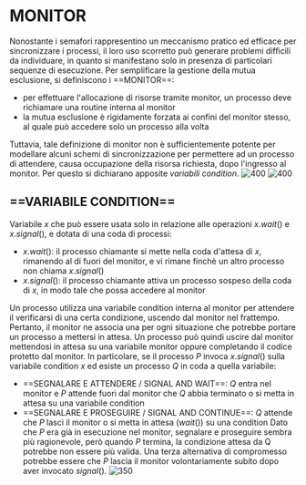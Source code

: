# MONITOR
Nonostante i semafori rappresentino un meccanismo pratico ed efficace per sincronizzare i processi, il loro uso scorretto può generare problemi difficili da individuare, in quanto si manifestano solo in presenza di particolari sequenze di esecuzione. Per semplificare la gestione della mutua esclusione, si definiscono i ==MONITOR==:
- per effettuare l'allocazione di risorse tramite monitor, un processo deve richiamare una routine interna al monitor
- la mutua esclusione è rigidamente forzata ai confini del monitor stesso, al quale può accedere solo un processo alla volta

Tuttavia, tale definizione di monitor non è sufficientemente potente per modellare alcuni schemi di sincronizzazione per permettere ad un processo di attendere, causa occupazione della risorsa richiesta, dopo l'ingresso al monitor.
Per questo si dichiarano apposite _variabili condition_.
![400](monitor.png)
![400](monitor2.png)

## ==VARIABILE CONDITION==
Variabile $x$ che può essere usata solo in relazione alle operazioni $x.wait()$ e $x.signal()$, e dotata di una coda di processi:
- $x.wait()$: il processo chiamante si mette nella coda d'attesa di $x$, rimanendo al di fuori del monitor, e vi rimane finchè un altro processo non chiama $x.signal()$
- $x.signal()$: il processo chiamante attiva un processo sospeso della coda di $x$, in modo tale che possa accedere al monitor

Un processo utilizza una variabile condition interna al monitor per attendere il verificarsi di una certa condizione, uscendo dal monitor nel frattempo. Pertanto, il monitor ne associa una per ogni situazione che potrebbe portare un processo a mettersi in attesa. Un processo può quindi uscire dal monitor mettendosi in attesa su una variabile monitor oppure completando il codice protetto dal monitor.
In particolare, se il processo $P$ invoca $x.signal()$ sulla variabile condition $x$ ed esiste un processo $Q$ in coda a quella variabile:
- ==SEGNALARE E ATTENDERE / SIGNAL AND WAIT==: $Q$ entra nel monitor e $P$ attende fuori dal monitor che $Q$ abbia terminato o si metta in attesa su una variabile condition
- ==SEGNALARE E PROSEGUIRE / SIGNAL AND CONTINUE==: $Q$ attende che $P$ lasci il monitor o si metta in attesa ($wait()$) su una condition
Dato che $P$ era già in esecuzione nel monitor, segnalare e proseguire sembra più ragionevole, però quando $P$ termina, la condizione attesa da $\mathrm{Q}$ potrebbe non essere più valida. Una terza alternativa di compromesso potrebbe essere che $P$ lascia il monitor volontariamente subito dopo aver invocato $signal()$.
![350](monitor3.png)